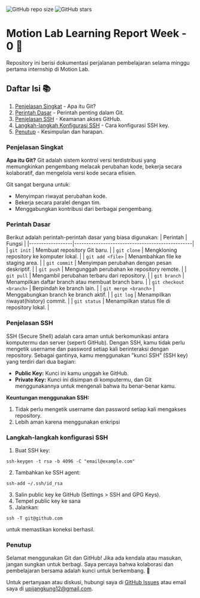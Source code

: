 ![GitHub repo size](https://img.shields.io/github/repo-size/justUpi/StudyGroup-MP-Motionlab)
![GitHub stars](https://img.shields.io/github/stars/justUpi/StudyGroup-MP-Motionlab?style=social)

# Motion Lab Learning Report Week - 0 🚀
Repository ini berisi dokumentasi perjalanan pembelajaran selama minggu pertama internship di Motion Lab.

## Daftar Isi 📚
1. [Penjelasan Singkat](#penjelasan-singkat) - Apa itu Git?
2. [Perintah Dasar](#perintah-dasar) - Perintah penting dalam Git.
3. [Penjelasan SSH](#penjelasan-ssh) - Keamanan akses GitHub.
4. [Langkah-langkah Konfigurasi SSH](#langkah-langkah-konfigurasi-ssh) - Cara konfigurasi SSH key.
5. [Penutup](#penutup) - Kesimpulan dan harapan.

### Penjelasan Singkat
**Apa itu Git?** Git adalah sistem kontrol versi terdistribusi yang memungkinkan pengembang melacak perubahan kode, bekerja secara kolaboratif, dan mengelola versi kode secara efisien.

Git sangat berguna untuk:
- Menyimpan riwayat perubahan kode.
- Bekerja secara paralel dengan tim.
- Menggabungkan kontribusi dari berbagai pengembang.

### Perintah Dasar
Berikut adalah perintah-perintah dasar yang biasa digunakan:
| Perintah        | Fungsi                                           |
|------------------|-------------------------------------------------|
| `git init`       | Membuat repository Git baru.                   |
| `git clone`      | Mengkloning repository ke komputer lokal.       |
| `git add <file>` | Menambahkan file ke staging area.              |
| `git commit`     | Menyimpan perubahan dengan pesan deskriptif.   |
| `git push`       | Mengunggah perubahan ke repository remote.     |
| `git pull`       | Mengambil perubahan terbaru dari repository.   |
| `git branch`     | Menampilkan daftar branch atau membuat branch baru.  |
| `git checkout <branch>` | Berpindah ke branch lain.               |
| `git merge <branch>` | Menggabungkan branch ke branch aktif.       |
| `git log`        | Menampilkan riwayat(history) commit.           |
| `git status`     | Menampilkan status file di repository lokal.    |

### Penjelasan SSH
SSH (Secure Shell) adalah cara aman untuk berkomunikasi antara komputermu dan server (seperti GitHub). Dengan SSH, kamu tidak perlu mengetik username dan password setiap kali berinteraksi dengan repository. Sebagai gantinya, kamu menggunakan "kunci SSH" (SSH key) yang terdiri dari dua bagian:
* **Public Key:** Kunci ini kamu unggah ke GitHub.
* **Private Key:** Kunci ini disimpan di komputermu, dan Git menggunakannya untuk mengenali bahwa itu benar-benar kamu.

**Keuntungan menggunakan SSH:**
1. Tidak perlu mengetik username dan password setiap kali mengakses repository.
2. Lebih aman karena menggunakan enkripsi

### Langkah-langkah konfigurasi SSH
1. Buat SSH key:
```
ssh-keygen -t rsa -b 4096 -C "email@example.com"
```
2. Tambahkan ke SSH agent:
```
ssh-add ~/.ssh/id_rsa
```
3. Salin public key ke GitHub (Settings > SSH and GPG Keys).
4. Tempel public key ke sana
5. Jalankan:
```
ssh -T git@github.com
```
untuk memastikan koneksi berhasil.

### Penutup
Selamat menggunakan Git dan GitHub! Jika ada kendala atau masukan, jangan sungkan untuk berbagi. Saya percaya bahwa kolaborasi dan pembelajaran bersama adalah kunci untuk berkembang. 🚀

Untuk pertanyaan atau diskusi, hubungi saya di [GitHub Issues](https://github.com/justUpi/repo/issues) atau email saya di upijangkung12@gmail.com.  
